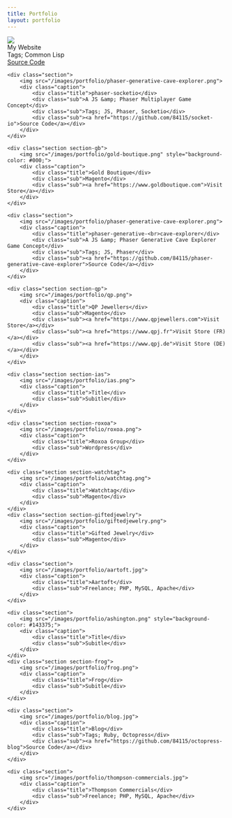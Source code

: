 ```yaml
---
title: Portfolio
layout: portfolio
---
```



<div class="container">
	<div class="section">
		<img src="/images/portfolio/james-ball.jpg">
		<div class="caption">
			<div class="title">My Website</div>
			<div class="sub">Tags; Common Lisp</div>
			<div class="sub"><a href="https://github.com/84115/84115">Source Code</a></div>
		</div>
	</div>

	<div class="section">
		<img src="/images/portfolio/phaser-generative-cave-explorer.png">
		<div class="caption">
			<div class="title">phaser-socketio</div>
			<div class="sub">A JS &amp; Phaser Multiplayer Game Concept</div>
			<div class="sub">Tags; JS, Phaser, Socketio</div>
			<div class="sub"><a href="https://github.com/84115/socket-io">Source Code</a></div>
		</div>
	</div>

	<div class="section section-gb">
		<img src="/images/portfolio/gold-boutique.png" style="background-color: #000;">
		<div class="caption">
			<div class="title">Gold Boutique</div>
			<div class="sub">Magento</div>
			<div class="sub"><a href="https://www.goldboutique.com">Visit Store</a></div>
		</div>
	</div>

	<div class="section">
		<img src="/images/portfolio/phaser-generative-cave-explorer.png">
		<div class="caption">
			<div class="title">phaser-generative-<br>cave-explorer</div>
			<div class="sub">A JS &amp; Phaser Generative Cave Explorer Game Concept</div>
			<div class="sub">Tags; JS, Phaser</div>
			<div class="sub"><a href="https://github.com/84115/phaser-generative-cave-explorer">Source Code</a></div>
		</div>
	</div>

	<div class="section section-qp">
		<img src="/images/portfolio/qp.png">
		<div class="caption">
			<div class="title">QP Jewellers</div>
			<div class="sub">Magento</div>
			<div class="sub"><a href="https://www.qpjewellers.com">Visit Store</a></div>
			<div class="sub"><a href="https://www.qpj.fr">Visit Store (FR)</a></div>
			<div class="sub"><a href="https://www.qpj.de">Visit Store (DE)</a></div>
		</div>
	</div>

	<div class="section section-ias">
		<img src="/images/portfolio/ias.png">
		<div class="caption">
			<div class="title">Title</div>
			<div class="sub">Subitle</div>
		</div>
	</div>

	<div class="section section-roxoa">
		<img src="/images/portfolio/roxoa.png">
		<div class="caption">
			<div class="title">Roxoa Group</div>
			<div class="sub">Wordpress</div>
		</div>
	</div>

	<div class="section section-watchtag">
		<img src="/images/portfolio/watchtag.png">
		<div class="caption">
			<div class="title">Watchtag</div>
			<div class="sub">Magento</div>
		</div>
	</div>
	<div class="section section-giftedjewelry">
		<img src="/images/portfolio/giftedjewelry.png">
		<div class="caption">
			<div class="title">Gifted Jewelry</div>
			<div class="sub">Magento</div>
		</div>
	</div>

	<div class="section">
		<img src="/images/portfolio/aartoft.jpg">
		<div class="caption">
			<div class="title">Aartoft</div>
			<div class="sub">Freelance; PHP, MySQL, Apache</div>
		</div>
	</div>

	<div class="section">
		<img src="/images/portfolio/ashington.png" style="background-color: #143375;">
		<div class="caption">
			<div class="title">Title</div>
			<div class="sub">Subitle</div>
		</div>
	</div>
	<div class="section section-frog">
		<img src="/images/portfolio/frog.png">
		<div class="caption">
			<div class="title">Frog</div>
			<div class="sub">Subitle</div>
		</div>
	</div>

	<div class="section">
		<img src="/images/portfolio/blog.jpg">
		<div class="caption">
			<div class="title">Blog</div>
			<div class="sub">Tags; Ruby, Octopress</div>
			<div class="sub"><a href="https://github.com/84115/octopress-blog">Source Code</a></div>
		</div>
	</div>

	<div class="section">
		<img src="/images/portfolio/thompson-commercials.jpg">
		<div class="caption">
			<div class="title">Thompson Commercials</div>
			<div class="sub">Freelance; PHP, MySQL, Apache</div>
		</div>
	</div>
</div>

